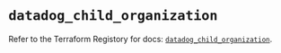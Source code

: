# `datadog_child_organization`

Refer to the Terraform Registory for docs: [`datadog_child_organization`](https://registry.terraform.io/providers/datadog/datadog/3.32.0/docs/resources/child_organization).
